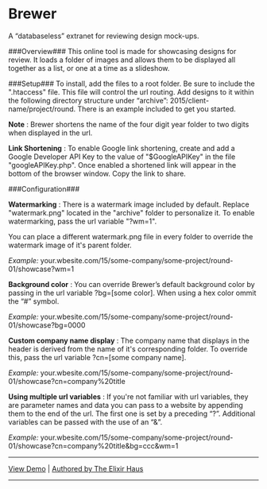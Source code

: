 # Brewer
A “databaseless” extranet for reviewing design mock-ups.

###Overview###
This online tool is made for showcasing designs for review. It loads a folder of images and allows them to be displayed all together as a list, or one at a time as a slideshow.

###Setup###
To install, add the files to a root folder. Be sure to include the ".htaccess" file. This file will control the url routing. Add designs to it within the following directory structure under “archive”: 2015/client-name/project/round. There is an example included to get you started. 

**Note** : Brewer shortens the name of the four digit year folder to two digits when displayed in the url.

**Link Shortening** :
To enable Google link shortening, create and add a Google Developer API Key to the value of "$GoogleAPIKey" in the file "googleAPIKey.php".
Once enabled a shortened link will appear in the bottom of the browser window. Copy the link to share.

###Configuration###

**Watermarking** : 
There is a watermark image included by default. Replace "watermark.png" located in the "archive" folder to personalize it. To enable watermarking, pass the url variable "?wm=1".

You can place a different watermark.png file in every folder to override the watermark image of it's parent folder.

*Example:*
your.wbesite.com/15/some-company/some-project/round-01/showcase?wm=1


**Background color** :
You can override Brewer’s default background color by passing in the url variable ?bg=[some color]. When using a hex color ommit the “#” symbol.

*Example:*
your.wbesite.com/15/some-company/some-project/round-01/showcase?bg=0000


**Custom company name display** :
The company name that displays in the header is derived from the name of it's corresponding folder. To override this, pass the url variable ?cn=[some company name].

*Example:*
your.wbesite.com/15/some-company/some-project/round-01/showcase?cn=company%20title


**Using multiple url variables** :
If you're not familiar with url variables, they are parameter names and data you can pass to a website by appending them to the end of the url. The first one is set by a preceding “?”. Additional variables can be passed with the use of an “&”.

*Example:*
your.wbesite.com/15/some-company/some-project/round-01/showcase?cn=company%20title&bg=ccc&wm=1


***
[View Demo](http://goo.gl/7Ez03v)  |  [Authored by The Elixir Haus](http://theelixirhaus.com/projects/brewer/)
***
